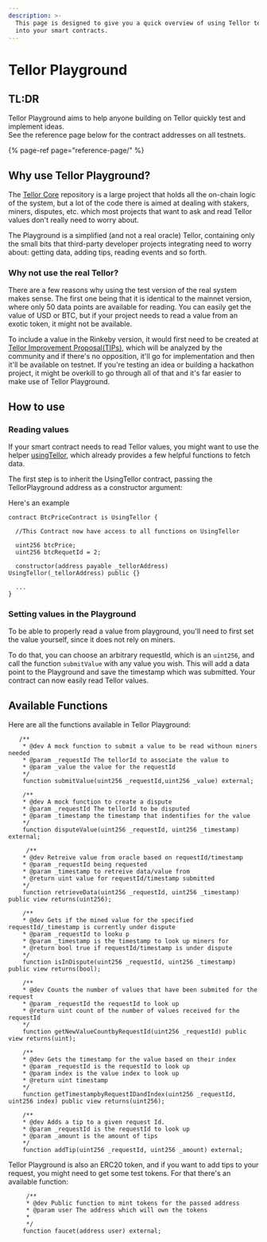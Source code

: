 ```yaml
---
description: >-
  This page is designed to give you a quick overview of using Tellor to get data
  into your smart contracts.
---
```


# Tellor Playground

## TL:DR

Tellor Playground aims to help anyone building on Tellor quickly test and implement ideas.  
See the reference page below for the contract addresses on all testnets.

{% page-ref page="reference-page/" %}

## Why use Tellor Playground?

The [Tellor Core](https://github.com/tellor-io/TellorCore) repository is a large project that holds all the on-chain logic of the system, but a lot of the code there is aimed at dealing with stakers, miners, disputes, etc. which most projects that want to ask and read Tellor values don't really need to worry about.

The Playground is a simplified \(and not a real oracle\) Tellor, containing only the small bits that third-party developer projects integrating need to worry about: getting data, adding tips, reading events and so forth.

### Why not use the real Tellor?

There are a few reasons why using the test version of the real system makes sense. The first one being that it is identical to the mainnet version, where only 50 data points are available for reading. You can easily get the value of USD or BTC, but if your project needs to read a value from an exotic token, it might not be available.

To include a value in the Rinkeby version, it would first need to be created at [Tellor Improvement Proposal\(TIPs\)](https://github.com/tellor-io/TIPs), which will be analyzed by the community and if there's no opposition, it'll go for implementation and then it'll be available on testnet. If you're testing an idea or building a hackathon project, it might be overkill to go through all of that and it's far easier to make use of Tellor Playground.

## How to use

### Reading values

If your smart contract needs to read Tellor values, you might want to use the helper [usingTellor](https://github.com/tellor-io/usingtellor), which already provides a few helpful functions to fetch data.

The first step is to inherit the UsingTellor contract, passing the TellorPlayground address as a constructor argument:

Here's an example

```text
contract BtcPriceContract is UsingTellor {

  //This Contract now have access to all functions on UsingTellor

  uint256 btcPrice;
  uint256 btcRequetId = 2;

  constructor(address payable _tellorAddress) UsingTellor(_tellorAddress) public {}

  ...
}
```

### Setting values in the Playground

To be able to properly read a value from playground, you'll need to first set the value yourself, since it does not rely on miners.

To do that, you can choose an arbitrary requestId, which is an `uint256`, and call the function `submitValue` with any value you wish. This will add a data point to the Playground and save the timestamp which was submitted. Your contract can now easily read Tellor values.

## Available Functions

Here are all the functions available in Tellor Playground:

```text
   /**
    * @dev A mock function to submit a value to be read withoun miners needed
    * @param _requestId The tellorId to associate the value to
    * @param _value the value for the requestId
    */
    function submitValue(uint256 _requestId,uint256 _value) external;

    /**
    * @dev A mock function to create a dispute
    * @param _requestId The tellorId to be disputed
    * @param _timestamp the timestamp that indentifies for the value
    */
    function disputeValue(uint256 _requestId, uint256 _timestamp) external;

     /**
    * @dev Retreive value from oracle based on requestId/timestamp
    * @param _requestId being requested
    * @param _timestamp to retreive data/value from
    * @return uint value for requestId/timestamp submitted
    */
    function retrieveData(uint256 _requestId, uint256 _timestamp) public view returns(uint256);

    /**
    * @dev Gets if the mined value for the specified requestId/_timestamp is currently under dispute
    * @param _requestId to looku p
    * @param _timestamp is the timestamp to look up miners for
    * @return bool true if requestId/timestamp is under dispute
    */
    function isInDispute(uint256 _requestId, uint256 _timestamp) public view returns(bool);

    /**
    * @dev Counts the number of values that have been submited for the request
    * @param _requestId the requestId to look up
    * @return uint count of the number of values received for the requestId
    */
    function getNewValueCountbyRequestId(uint256 _requestId) public view returns(uint);

    /**
    * @dev Gets the timestamp for the value based on their index
    * @param _requestId is the requestId to look up
    * @param index is the value index to look up
    * @return uint timestamp
    */
    function getTimestampbyRequestIDandIndex(uint256 _requestId, uint256 index) public view returns(uint256);

    /**
    * @dev Adds a tip to a given request Id.
    * @param _requestId is the requestId to look up
    * @param _amount is the amount of tips
    */
    function addTip(uint256 _requestId, uint256 _amount) external;
```

Tellor Playground is also an ERC20 token, and if you want to add tips to your request, you might need to get some test tokens. For that there's an available function:

```text
     /**
     * @dev Public function to mint tokens for the passed address
     * @param user The address which will own the tokens
     *
     */
    function faucet(address user) external;
```

